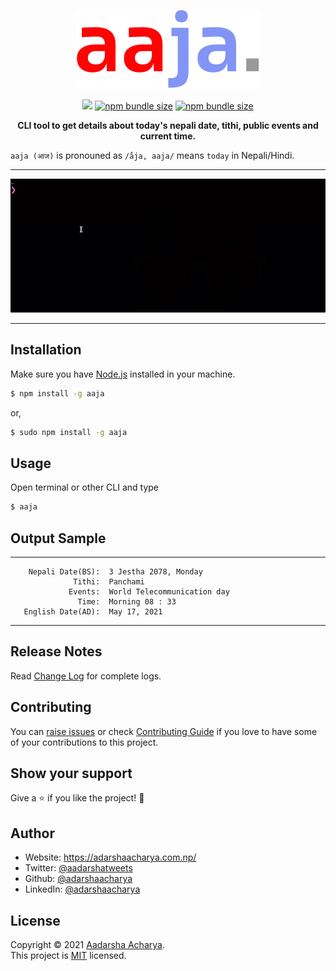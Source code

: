 <p align="center">
<img src="assets/logo.svg" alt="Logo" />
</p>
<p align="center">
<a href="https://www.npmjs.org/package/aaja"><img src="https://img.shields.io/npm/v/aaja?style=flat-square&logo=npm&label=npm"></a>
<a href="https://www.npmjs.org/package/aaja"><img alt="npm bundle size" src="https://img.shields.io/bundlephobia/min/aaja?color=brightgreen&label=package%20size&style=flat-square"></a>
<a href="https://www.npmjs.org/package/aaja"><img alt="npm bundle size" src="https://img.shields.io/npm/l/aaja?style=flat-square"></a>

</p>

<p align="center">
<b>
  CLI tool to get details about today's nepali date, tithi, public events and current time.
   </b>
</p>

`aaja (आज)` is pronouned as `/åja, aaja/` means `today` in Nepali/Hindi.

---

<p align="center">
<img src="assets/screenshot.gif" alt="screenshot">
</p>

---

## Installation

Make sure you have [Node.js](https://nodejs.org/) installed in your machine.

```bash
$ npm install -g aaja
```

or,

```bash
$ sudo npm install -g aaja
```

## Usage

Open terminal or other CLI and type

```bash
$ aaja
```

## Output Sample

---

        Nepali Date(BS):  3 Jestha 2078, Monday
                  Tithi:  Panchami
                 Events:  World Telecommunication day
                   Time:  Morning 08 : 33
       English Date(AD):  May 17, 2021

---

## Release Notes

Read [Change Log](CHANGELOG.md) for complete logs.

## Contributing

You can [raise issues](https://github.com/adarshaacharya/aaja/issues) or check [Contributing Guide](CONTRIBUTING.md) if you love to have some of your contributions to this project.

## Show your support

Give a ⭐️ if you like the project! :tada:

## Author

- Website: <https://adarshaacharya.com.np/>
- Twitter: [@aadarshatweets](https://twitter.com/aadarshatweets)
- Github: [@adarshaacharya](https://github.com/adarshaacharya)
- LinkedIn: [@adarshaacharya](https://linkedin.com/in/adarshaacharya)

## License

Copyright © 2021 [Aadarsha Acharya](http://adarshaacharya.com.np/).<br />
This project is [MIT](https://github.com/adarshaacharya/aaja/blob/master/LICENSE) licensed.
